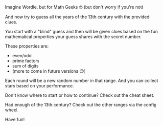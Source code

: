 Imagine Wordle, but for Math Geeks 🤓 (but don't worry if you're not)

And now try to guess all the years of the 13th century with the provided clues.

You start with a "blind" guess and then will be given clues based on the fun mathematical properties your guess shares with the secret number.

These properties are:
- even/odd
- prime factors
- sum of digits
- (more to come in future versions 😉)

Each round will be a new random number in that range. And you can collect stars based on your performance.

Don't know where to start or how to continue? Check out the cheat sheet.

Had enough of the 13th century? Check out the other ranges via the config wheel.

Have fun!